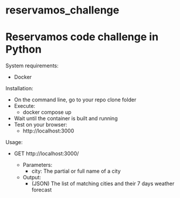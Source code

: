# reservamos_challenge
Reservamos code challenge in Python
=================================================================================

System requirements:
- Docker

Installation:
- On the command line, go to your repo clone folder
- Execute: 
  - docker compose up 
- Wait until the container is built and running
- Test on your browser:
  - http://localhost:3000

Usage:
- GET http://localhost:3000/<city>
  - Parameters:
    - city: The partial or full name of a city
  - Output:
    - (JSON) The list of matching cities and their 7 days weather forecast
  
